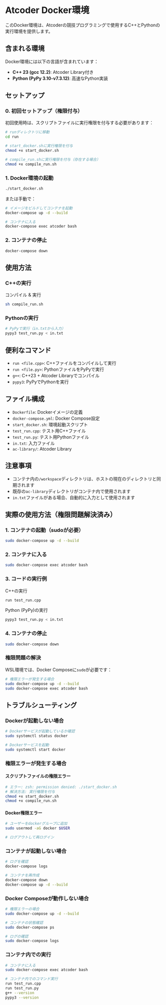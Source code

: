 # Atcoder Docker環境

このDocker環境は、Atcoderの競技プログラミングで使用するC++とPythonの実行環境を提供します。

## 含まれる環境

Docker環境には以下の言語が含まれています：
- **C++ 23 (gcc 12.2)**: Atcoder Library付き
- **Python (PyPy 3.10-v7.3.12)**: 高速なPython実装

## セットアップ

### 0. 初回セットアップ（権限付与）

初回使用時は、スクリプトファイルに実行権限を付与する必要があります：

```bash
# runディレクトリに移動
cd run

# start_docker.shに実行権限を付与
chmod +x start_docker.sh

# compile_run.shに実行権限を付与（存在する場合）
chmod +x compile_run.sh
```

### 1. Docker環境の起動

```bash
./start_docker.sh
```

または手動で：

```bash
# イメージをビルドしてコンテナを起動
docker-compose up -d --build

# コンテナに入る
docker-compose exec atcoder bash
```

### 2. コンテナの停止

```bash
docker-compose down
```

## 使用方法

### C++の実行

コンパイル & 実行
```bash
sh compile_run.sh
```

### Pythonの実行

```bash
# PyPyで実行（in.txtから入力）
pypy3 test_run.py < in.txt
```

## 便利なコマンド

- `run <file.cpp>`: C++ファイルをコンパイルして実行
- `run <file.py>`: PythonファイルをPyPyで実行
- `g++`: C++23 + Atcoder Libraryでコンパイル
- `pypy3`: PyPyでPythonを実行

## ファイル構成

- `Dockerfile`: Dockerイメージの定義
- `docker-compose.yml`: Docker Compose設定
- `start_docker.sh`: 環境起動スクリプト
- `test_run.cpp`: テスト用C++ファイル
- `test_run.py`: テスト用Pythonファイル
- `in.txt`: 入力ファイル
- `ac-library/`: Atcoder Library

## 注意事項

- コンテナ内の`/workspace`ディレクトリは、ホストの現在のディレクトリと同期されます
- 既存の`ac-library`ディレクトリがコンテナ内で使用されます
- `in.txt`ファイルがある場合、自動的に入力として使用されます

## 実際の使用方法（権限問題解決済み）

### 1. コンテナの起動（sudoが必要）
```bash
sudo docker-compose up -d --build
```

### 2. コンテナに入る
```bash
sudo docker-compose exec atcoder bash
```

### 3. コードの実行例
C++の実行
```bash
run test_run.cpp
```

Python (PyPy)の実行
```bash
pypy3 test_run.py < in.txt
```

### 4. コンテナの停止
```bash
sudo docker-compose down
```

### 権限問題の解決

WSL環境では、Docker Composeに`sudo`が必要です：
```bash
# 権限エラーが発生する場合
sudo docker-compose up -d --build
sudo docker-compose exec atcoder bash
```

## トラブルシューティング

### Dockerが起動しない場合

```bash
# Dockerサービスが起動しているか確認
sudo systemctl status docker

# Dockerサービスを起動
sudo systemctl start docker
```

### 権限エラーが発生する場合

#### スクリプトファイルの権限エラー
```bash
# エラー: zsh: permission denied: ./start_docker.sh
# 解決方法: 実行権限を付与
chmod +x start_docker.sh
chmod +x compile_run.sh
```

#### Docker権限エラー
```bash
# ユーザーをdockerグループに追加
sudo usermod -aG docker $USER

# ログアウトして再ログイン
```

### コンテナが起動しない場合

```bash
# ログを確認
docker-compose logs

# コンテナを再作成
docker-compose down
docker-compose up -d --build
```

### Docker Composeが動作しない場合
```bash
# 権限エラーの場合
sudo docker-compose up -d --build

# コンテナの状態確認
sudo docker-compose ps

# ログの確認
sudo docker-compose logs
```

### コンテナ内での実行
```bash
# コンテナに入る
sudo docker-compose exec atcoder bash

# コンテナ内でのコマンド実行
run test_run.cpp
run test_run.py
g++ --version
pypy3 --version
```
